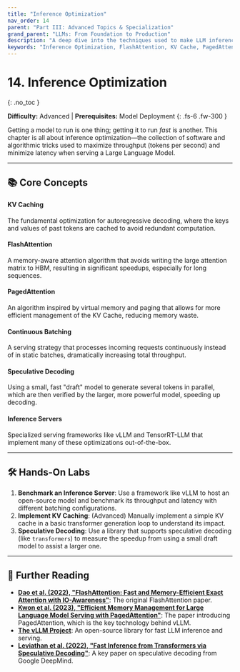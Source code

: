 ```yaml
---
title: "Inference Optimization"
nav_order: 14
parent: "Part III: Advanced Topics & Specialization"
grand_parent: "LLMs: From Foundation to Production"
description: "A deep dive into the techniques used to make LLM inference faster and more efficient, covering FlashAttention, KV Caching, speculative decoding, and serving frameworks like vLLM."
keywords: "Inference Optimization, FlashAttention, KV Cache, PagedAttention, vLLM, TensorRT-LLM, Speculative Decoding, Continuous Batching"
---
```


# 14. Inference Optimization
{: .no_toc }

**Difficulty:** Advanced | **Prerequisites:** Model Deployment
{: .fs-6 .fw-300 }

Getting a model to run is one thing; getting it to run *fast* is another. This chapter is all about inference optimization—the collection of software and algorithmic tricks used to maximize throughput (tokens per second) and minimize latency when serving a Large Language Model.

---

## 📚 Core Concepts

<div class="concept-grid">
  <div class="concept-grid-item">
    <h4>KV Caching</h4>
    <p>The fundamental optimization for autoregressive decoding, where the keys and values of past tokens are cached to avoid redundant computation.</p>
  </div>
  <div class="concept-grid-item">
    <h4>FlashAttention</h4>
    <p>A memory-aware attention algorithm that avoids writing the large attention matrix to HBM, resulting in significant speedups, especially for long sequences.</p>
  </div>
  <div class="concept-grid-item">
    <h4>PagedAttention</h4>
    <p>An algorithm inspired by virtual memory and paging that allows for more efficient management of the KV Cache, reducing memory waste.</p>
  </div>
  <div class="concept-grid-item">
    <h4>Continuous Batching</h4>
    <p>A serving strategy that processes incoming requests continuously instead of in static batches, dramatically increasing total throughput.</p>
  </div>
  <div class="concept-grid-item">
    <h4>Speculative Decoding</h4>
    <p>Using a small, fast "draft" model to generate several tokens in parallel, which are then verified by the larger, more powerful model, speeding up decoding.</p>
  </div>
  <div class="concept-grid-item">
    <h4>Inference Servers</h4>
    <p>Specialized serving frameworks like vLLM and TensorRT-LLM that implement many of these optimizations out-of-the-box.</p>
  </div>
</div>

---

## 🛠️ Hands-On Labs

1.  **Benchmark an Inference Server**: Use a framework like vLLM to host an open-source model and benchmark its throughput and latency with different batching configurations.
2.  **Implement KV Caching**: (Advanced) Manually implement a simple KV cache in a basic transformer generation loop to understand its impact.
3.  **Speculative Decoding**: Use a library that supports speculative decoding (like `transformers`) to measure the speedup from using a small draft model to assist a larger one.

---

## 🧠 Further Reading

- **[Dao et al. (2022), "FlashAttention: Fast and Memory-Efficient Exact Attention with IO-Awareness"](https://arxiv.org/abs/2205.14135)**: The original FlashAttention paper.
- **[Kwon et al. (2023), "Efficient Memory Management for Large Language Model Serving with PagedAttention"](https://arxiv.org/abs/2309.06180)**: The paper introducing PagedAttention, which is the key technology behind vLLM.
- **[The vLLM Project](https://github.com/vllm-project/vllm)**: An open-source library for fast LLM inference and serving.
- **[Leviathan et al. (2022), "Fast Inference from Transformers via Speculative Decoding"](https://arxiv.org/abs/2211.17192)**: A key paper on speculative decoding from Google DeepMind.